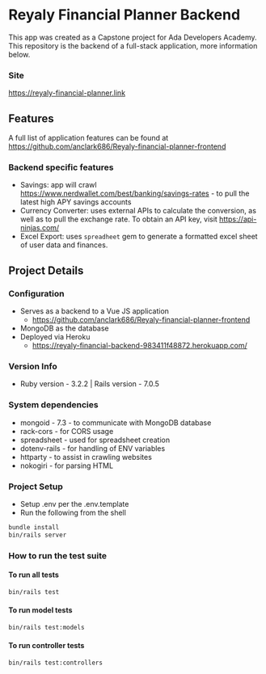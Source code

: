 # Reyaly Financial Planner Backend

This app was created as a Capstone project for Ada Developers Academy. This repository is the backend of a full-stack application, more information below.

### Site
https://reyaly-financial-planner.link	

## Features
A full list of application features can be found at https://github.com/anclark686/Reyaly-financial-planner-frontend

### Backend specific features
 - Savings: app will crawl https://www.nerdwallet.com/best/banking/savings-rates - to pull the latest high APY savings accounts
 - Currency Converter: uses external APIs to calculate the conversion, as well as to pull the exchange rate. To obtain an API key, visit https://api-ninjas.com/
 - Excel Export: uses `spreadheet` gem to generate a formatted excel sheet of user data and finances. 

## Project Details
### Configuration
  * Serves as a backend to a Vue JS application
    * https://github.com/anclark686/Reyaly-financial-planner-frontend
  * MongoDB as the database
  * Deployed via Heroku
    * https://reyaly-financial-backend-983411f48872.herokuapp.com/


### Version Info
* Ruby version - 3.2.2 | Rails version - 7.0.5

### System dependencies
  * mongoid - 7.3 - to communicate with MongoDB database
  * rack-cors - for CORS usage
  * spreadsheet - used for spreadsheet creation
  * dotenv-rails - for handling of ENV variables 
  * httparty - to assist in crawling websites
  * nokogiri - for parsing HTML

### Project Setup
  * Setup .env per the .env.template
  * Run the following from the shell

```sh
bundle install
bin/rails server
```

### How to run the test suite

#### To run all tests

```sh
bin/rails test
```
#### To run model tests

```sh
bin/rails test:models
```
#### To run controller tests

```sh
bin/rails test:controllers
```
